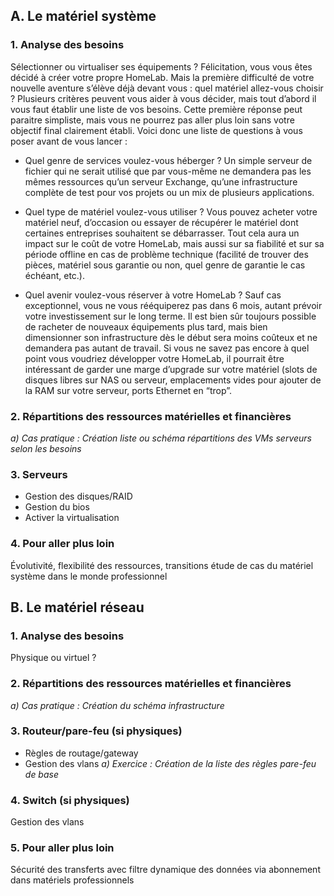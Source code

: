 
## A.	Le matériel système
### 1.	Analyse des besoins
Sélectionner ou virtualiser ses équipements ?
    Félicitation, vous vous êtes décidé à créer votre propre HomeLab. Mais la première difficulté de votre nouvelle aventure s’élève déjà devant vous : quel matériel allez-vous choisir ? Plusieurs critères peuvent vous aider à vous décider, mais tout d’abord il vous faut établir une liste de vos besoins. Cette première réponse peut paraitre simpliste, mais vous ne pourrez pas aller plus loin sans votre objectif final clairement établi. Voici donc une liste de questions à vous poser avant de vous lancer : 

- Quel genre de services voulez-vous héberger ? Un simple serveur de fichier qui ne serait utilisé que par vous-même ne demandera pas les mêmes ressources qu’un serveur Exchange, qu’une infrastructure complète de test pour vos projets ou un mix de plusieurs applications.

- Quel type de matériel voulez-vous utiliser ? Vous pouvez acheter votre matériel neuf, d’occasion ou essayer de récupérer le matériel dont certaines entreprises souhaitent se débarrasser. Tout cela aura un impact sur le coût de votre HomeLab, mais aussi sur sa fiabilité et sur sa période offline en cas de problème technique (facilité de trouver des pièces, matériel sous garantie ou non, quel genre de garantie le cas échéant, etc.). 

- Quel avenir voulez-vous réserver à votre HomeLab ? Sauf cas exceptionnel, vous ne vous rééquiperez pas dans 6 mois, autant prévoir votre investissement sur le long terme. Il est bien sûr toujours possible de racheter de nouveaux équipements plus tard, mais bien dimensionner son infrastructure dès le début sera moins coûteux et ne demandera pas autant de travail. Si vous ne savez pas encore à quel point vous voudriez développer votre HomeLab, il pourrait être intéressant de garder une marge d’upgrade sur votre matériel (slots de disques libres sur NAS ou serveur, emplacements vides pour ajouter de la RAM sur votre serveur, ports Ethernet en “trop”. 

### 2.	Répartitions des ressources matérielles et financières
*a)	Cas pratique : Création liste ou schéma répartitions des VMs serveurs selon les besoins*
### 3.	Serveurs
- Gestion des disques/RAID
- Gestion du bios
- Activer la virtualisation
### 4.	Pour aller plus loin
Évolutivité, flexibilité des ressources, transitions étude de cas du matériel système dans le monde professionnel
## B.	Le matériel réseau
### 1.	Analyse des besoins
Physique ou virtuel ?
### 2.	Répartitions des ressources matérielles et financières
*a)	Cas pratique : Création du schéma infrastructure*
### 3.	Routeur/pare-feu (si physiques)
- Règles de routage/gateway
- Gestion des vlans
*a)	Exercice : Création de la liste des règles pare-feu de base*
### 4.	Switch (si physiques)
Gestion des vlans
### 5.	Pour aller plus loin
Sécurité des transferts avec filtre dynamique des données via abonnement dans matériels professionnels
